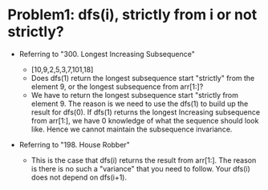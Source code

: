 # Problem1: dfs(i), strictly from i or not strictly?

- Referring to "300. Longest Increasing Subsequence"

  - [10,9,2,5,3,7,101,18]
  - Does dfs(1) return the longest subsequence start "strictly" from the element 9, or the longest subsequence from arr[1:]?
  - We have to return the longest subsequence start "strictly from element 9. The reason is we need to use the dfs(1) to build up the result for dfs(0). If dfs(1) returns the longest Increasing subsequence from arr[1:], we have 0 knowledge of what the sequence should look like. Hence we cannot maintain the subsequence invariance.

- Referring to "198. House Robber"
  - This is the case that dfs(i) returns the result from arr[1:]. The reason is there is no such a "variance" that you need to follow. Your dfs(i) does not depend on dfs(i+1).
